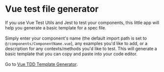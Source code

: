 # Vue test file generator

If you use Vue Test Utils and Jest to test your components, this little app will help you generate a basic template for a spec file.<br/><br/>
Simply enter your component's name (the default import path is set to ```@/components/ComponentName.vue```), any examples you'd like to add, or a description for any contexts/methods you'd like to test. This will generate a basic template that you can copy and paste into your code editor.
<br/><br/>
Go to [Vue TDD Template Generator](https://vue-tdd-template.herokuapp.com/).
